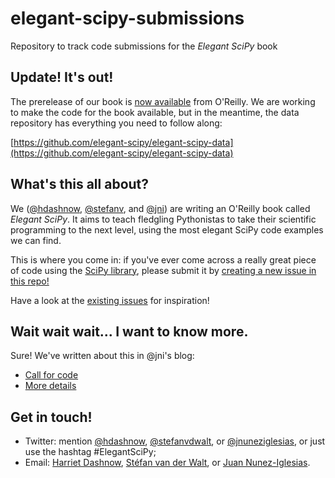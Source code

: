 # elegant-scipy-submissions

Repository to track code submissions for the _Elegant SciPy_ book

## Update! It's out!

The prerelease of our book is
[now available](http://shop.oreilly.com/product/0636920038481.do)
from O'Reilly. We are working to make the code for the book available, but in
the meantime, the data repository has everything you need to follow along:

[https://github.com/elegant-scipy/elegant-scipy-data](https://github.com/elegant-scipy/elegant-scipy-data)

## What's this all about?

We ([@hdashnow](https://github.com/hdashnow),
[@stefanv](https://github.com/stefanv), and
[@jni](https://github.com/jni)) are writing an O'Reilly book called _Elegant
SciPy_. It aims to teach fledgling Pythonistas to take their scientific
programming to the next level, using the most elegant SciPy code examples we
can find.

This is where you come in: if you've ever come across a really great piece of
code using the [SciPy library](http://docs.scipy.org/doc/), please submit it
by [creating a new issue in this repo!](https://github.com/HarrietInc/elegant-scipy-submissions/issues/new)

Have a look at the
[existing issues](https://github.com/HarrietInc/elegant-scipy-submissions/issues)
for inspiration!

## Wait wait wait... I want to know more.

Sure! We've written about this in @jni's blog:

- [Call for code](http://ilovesymposia.com/2015/02/04/call-for-code-nominations-for-elegant-scipy/)
- [More details](http://ilovesymposia.com/2015/02/23/clarifications-about-our-book-elegant-scipy-and-our-call-for-code-submissions/)

## Get in touch!

- Twitter: mention [@hdashnow](https://twitter.com/hdashnow), [@stefanvdwalt](https://twitter.com/stefanvdwalt), or [@jnuneziglesias](https://twitter.com/jnuneziglesias), or just use the hashtag #ElegantSciPy;
- Email: [Harriet Dashnow](mailto:harriet.dashnow@unimelb.edu.au), [Stéfan van der Walt](mailto:stefanv@berkeley.edu), or [Juan Nunez-Iglesias](mailto:juan.n@unimelb.edu.au).
